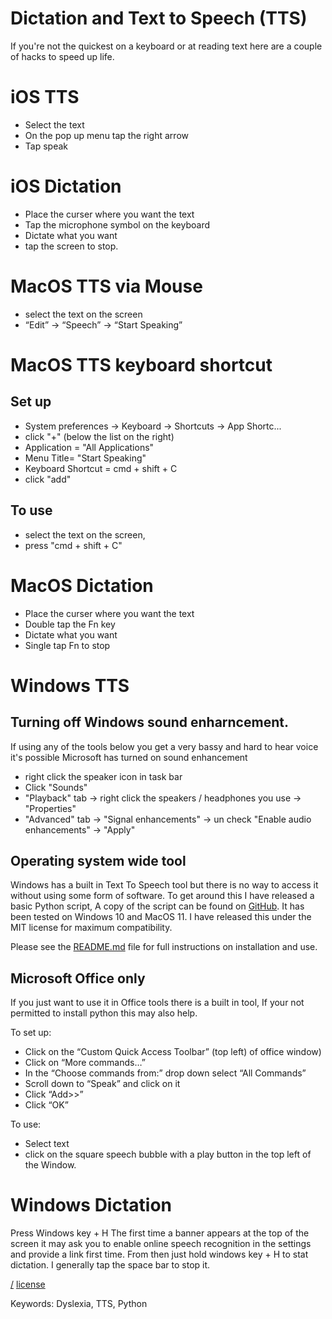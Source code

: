 Dictation and Text to Speech (TTS)
===
If you're not the quickest on a keyboard or at reading text here are a couple of hacks to speed up life.

# iOS TTS
* Select the text
* On the pop up menu tap the right arrow
* Tap speak

# iOS Dictation
* Place the curser where you want the text
* Tap the microphone symbol on the keyboard
* Dictate what you want
* tap the screen to stop.

# MacOS TTS via Mouse
* select the text on the screen
* “Edit” -> “Speech” -> “Start Speaking”

# MacOS TTS keyboard shortcut

## Set up
* System preferences -> Keyboard -> Shortcuts -> App Shortc...
* click "+" (below the list on the right)
* Application = "All Applications"
* Menu Title= "Start Speaking"
* Keyboard Shortcut = cmd + shift + C
* click "add"

## To use
* select the text on the screen, 
* press "cmd + shift + C"

# MacOS Dictation
* Place the curser where you want the text
* Double tap the Fn key
* Dictate what you want
* Single tap Fn to stop

# Windows TTS

## Turning off Windows sound enharncement.
If using any of the tools below you get a very bassy and hard to hear voice it's possible Microsoft has turned on sound enhancement
* right click the speaker icon in task bar
* Click "Sounds"
* "Playback" tab -> right click the speakers / headphones you use -> "Properties"
* "Advanced" tab -> "Signal enhancements" -> un check "Enable audio enhancements" -> "Apply"

## Operating system wide tool
Windows has a built in Text To Speech tool but there is no way to access it without using some form of software. To get around this I have released a basic Python script, A copy of the script can be found on [GitHub](https://github.com/kryton-me/PyWinTTS). It has been tested on Windows 10 and MacOS 11. I have released this under the MIT license for maximum compatibility.

Please see the [README.md](https://github.com/kryton-me/PyWinTTS/blob/main/README.md) file for full instructions on installation and use.

## Microsoft Office only
If you just want to use it in Office tools there is a built in tool, If your not permitted to install python this may also help.

To set up:

* Click on the “Custom Quick Access Toolbar” (top left) of office window)
* Click on “More commands…”
* In the “Choose commands from:” drop down select “All Commands”
* Scroll down to “Speak” and click on it
* Click “Add>>”
* Click “OK”

To use:

* Select text
* click on the square speech bubble with a play button in the top left of the Window.

# Windows Dictation 
Press Windows key + H
The first time a banner appears at the top of the screen
it may ask you to enable online speech recognition in the settings and provide a link first time.
From then just hold windows key + H to stat dictation.
I generally tap the space bar to stop it.


[/](/)
[license](/LICENSE)

Keywords: Dyslexia, TTS, Python